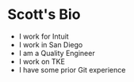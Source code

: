 # Scott's Bio

* I work for Intuit
* I work in San Diego
* I am a Quality Engineer
* I work on TKE
* I have some prior Git experience

